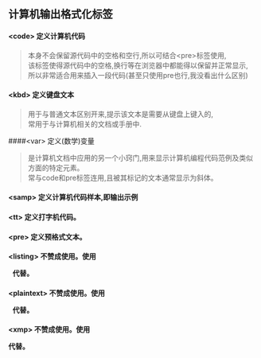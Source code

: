 ## 计算机输出格式化标签
#### \<code> 定义计算机代码
>本身不会保留源代码中的空格和空行,所以可结合\<pre>标签使用,   
>该标签使得源代码中的空格,换行等在浏览器中都能得以保留并正常显示,  
>所以非常适合用来插入一段代码(甚至只使用pre也行,我没看出什么区别)  

#### \<kbd> 定义键盘文本
>用于与普通文本区别开来,提示该文本是需要从键盘上键入的,   
>常用于与计算机相关的文档或手册中.  

####\<var> 定义(数学)变量
>是计算机文档中应用的另一个小窍门,用来显示计算机编程代码范例及类似方面的特定元素。  
>常与code和pre标签连用,且被其标记的文本通常显示为斜体。   

#### \<samp>      定义计算机代码样本,即输出示例
#### \<tt>        定义打字机代码。           
#### \<pre>       定义预格式文本。
#### \<listing>   不赞成使用。使用 <pre> 代替。
#### \<plaintext> 不赞成使用。使用 <pre> 代替。
#### \<xmp>       不赞成使用。使用 <pre> 代替。